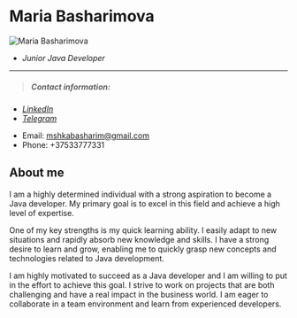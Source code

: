 # Maria Basharimova 
![Maria Basharimova](https://sun9-47.userapi.com/impg/WemT8VlHi6VkqMTnxIL1nGqjGNvg03l8wN1_YA/nqzo20fLHPE.jpg?size=960x1280&quality=95&sign=4d27dfdd09194f9b5e3fff95b63daa14&type=album)
* *Junior Java Developer*

********** 
> ##### Contact information:
* [*LinkedIn*](www.linkedin.com/in/maria-basharimova-415565264)
* [*Telegram*](https://t.me/masshhhulia")
- Email: mshkabasharim@gmail.com
- Phone: +37533777331

## About me
I am a highly determined individual with a strong aspiration to become a Java developer. My primary goal is to excel in this field and achieve a high level of expertise.

One of my key strengths is my quick learning ability. I easily adapt to new situations and rapidly absorb new knowledge and skills. I have a strong desire to learn and grow, enabling me to quickly grasp new concepts and technologies related to Java development.

I am highly motivated to succeed as a Java developer and I am willing to put in the effort to achieve this goal. I strive to work on projects that are both challenging and have a real impact in the business world. I am eager to collaborate in a team environment and learn from experienced developers.